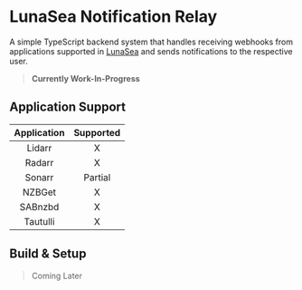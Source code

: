 # LunaSea Notification Relay

A simple TypeScript backend system that handles receiving webhooks from applications supported in [LunaSea](https://github.com/CometTools/LunaSea) and sends notifications to the respective user.

> **Currently Work-In-Progress**

## Application Support

| Application | Supported |
| :---------: | :-------: |
|   Lidarr    |     X     |
|   Radarr    |     X     |
|   Sonarr    |  Partial  |
|   NZBGet    |     X     |
|   SABnzbd   |     X     |
|  Tautulli   |     X     |

## Build & Setup

> Coming Later
